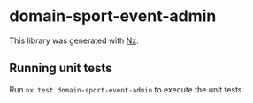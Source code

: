 # domain-sport-event-admin

This library was generated with [Nx](https://nx.dev).

## Running unit tests

Run `nx test domain-sport-event-admin` to execute the unit tests.
